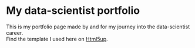 # My data-scientist portfolio

This is my portfolio page made by and for my journey into the data-scientist career.  
Find the template I used here on [Html5up](https://html5up.net).
